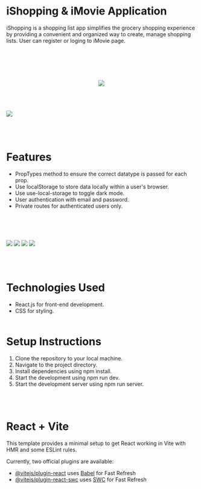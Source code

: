 
# iShopping & iMovie Application


iShopping is a shopping list app simplifies the grocery shopping experience by providing a convenient and organized way to create, manage shopping lists. User can register or loging to iMovie page.

<br> <br><br><br>

<div id="header" align="center">
  <img src="https://media.giphy.com/media/v1.Y2lkPTc5MGI3NjExbHFyenU4dzhybm8zOGk1a251cHFyYmVpcmJpamhqY2M4N3FpdWx2eiZlcD12MV9pbnRlcm5hbF9naWZfYnlfaWQmY3Q9Zw/DWXPqvinrACGz0HnZK/giphy.gif"
>
</div> 

  <br><br><br>
  <img src="https://github.com/KunnikarB/shopping-app/assets/138579856/e4b00219-efe7-42e9-9c6b-7660c295aedb">
 <br> <br><br><br>

# Features

- PropTypes method to ensure the correct datatype is passed for each prop.
- Use localStorage to store data locally within a user's browser.
- Use use-local-storage to toggle dark mode.
- User authentication with email and password.
- Private routes for authenticated users only.
  
<br><br><br><br>
  <img src="https://github.com/KunnikarB/shopping-app/assets/138579856/d86f7613-ec75-466c-baee-9fbc4a04d9d1">
  <img src="https://github.com/KunnikarB/shopping-app/assets/138579856/50e0022f-fc3b-4e2b-b146-3c35da52c2b7)">
  <img src="https://github.com/KunnikarB/shopping-app/assets/138579856/a599dd11-ab1b-4343-a84e-b69801cdf73c">
  <img src="https://github.com/KunnikarB/shopping-app/assets/138579856/e7d09a22-d948-4240-8605-5b0f0aa5f40b">
<br><br><br><br>

# Technologies Used

- React.js for front-end development.
- CSS for styling.
<br><br>

# Setup Instructions

1. Clone the repository to your local machine.
2. Navigate to the project directory.
3. Install dependencies using npm install.
4. Start the development using npm run dev.
5. Start the development server using npm run server.

<br><br>
# React + Vite

This template provides a minimal setup to get React working in Vite with HMR and some ESLint rules.

Currently, two official plugins are available:

- [@vitejs/plugin-react](https://github.com/vitejs/vite-plugin-react/blob/main/packages/plugin-react/README.md) uses [Babel](https://babeljs.io/) for Fast Refresh
- [@vitejs/plugin-react-swc](https://github.com/vitejs/vite-plugin-react-swc) uses [SWC](https://swc.rs/) for Fast Refresh
